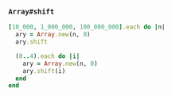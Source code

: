 ### `Array#shift`

```ruby
[10_000, 1_000_000, 100_000_000].each do |n|
  ary = Array.new(n, 0)
  ary.shift

  (0..4).each do |i|
    ary = Array.new(n, 0)
    ary.shift(i)
  end
end
```
